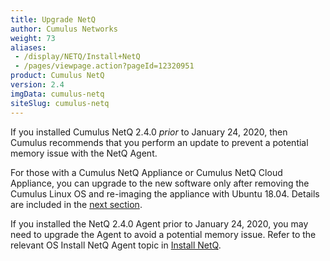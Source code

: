 ```yaml
---
title: Upgrade NetQ
author: Cumulus Networks
weight: 73
aliases:
 - /display/NETQ/Install+NetQ
 - /pages/viewpage.action?pageId=12320951
product: Cumulus NetQ
version: 2.4
imgData: cumulus-netq
siteSlug: cumulus-netq
---
```

If you installed Cumulus NetQ 2.4.0 *prior* to January 24, 2020, then Cumulus recommends that you perform an update to prevent a potential memory issue with the NetQ Agent.

For those with a Cumulus NetQ Appliance or Cumulus NetQ Cloud Appliance, you can upgrade to the new software only after removing the Cumulus Linux OS and re-imaging the appliance with Ubuntu 18.04. Details are included in the [next section](../Upgrade-NetQ/Upgrade-a-NetQ-Hardware-Appliance/).

If you installed the NetQ 2.4.0 Agent prior to January 24, 2020, you may need to upgrade the Agent to avoid a potential memory issue. Refer to the relevant OS Install NetQ Agent topic in [Install NetQ](../../Install-NetQ/).
